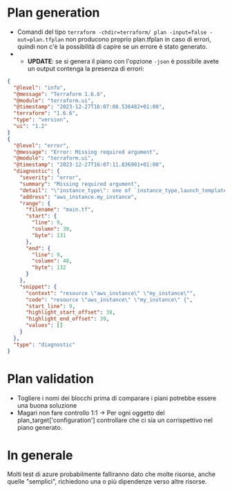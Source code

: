 # Plan generation
- Comandi del tipo `terraform -chdir=terraform/ plan -input=false -out=plan.tfplan` non producono proprio plan.tfplan in caso di errori, quindi non c'è la possibilità di capire se un errore è stato generato.
- - **UPDATE**: se si genera il piano con l'opzione `-json` è possibile avete un output contenga la presenza di errori:
```json
{
  "@level": "info",
  "@message": "Terraform 1.6.6",
  "@module": "terraform.ui",
  "@timestamp": "2023-12-27T16:07:08.536482+01:00",
  "terraform": "1.6.6",
  "type": "version",
  "ui": "1.2"
}
{
  "@level": "error",
  "@message": "Error: Missing required argument",
  "@module": "terraform.ui",
  "@timestamp": "2023-12-27T16:07:11.836901+01:00",
  "diagnostic": {
    "severity": "error",
    "summary": "Missing required argument",
    "detail": "\"instance_type\": one of `instance_type,launch_template` must be specified",
    "address": "aws_instance.my_instance",
    "range": {
      "filename": "main.tf",
      "start": {
        "line": 9,
        "column": 39,
        "byte": 131
      },
      "end": {
        "line": 9,
        "column": 40,
        "byte": 132
      }
    },
    "snippet": {
      "context": "resource \"aws_instance\" \"my_instance\"",
      "code": "resource \"aws_instance\" \"my_instance\" {",
      "start_line": 9,
      "highlight_start_offset": 38,
      "highlight_end_offset": 39,
      "values": []
    }
  },
  "type": "diagnostic"
}
```

# Plan validation
- Togliere i nomi dei blocchi prima di comparare i piani potrebbe essere una buona soluzione
- Magari non fare controllo 1:1 -> Per ogni oggetto del plan_target['configuration'] controllare che ci sia un corrispettivo nel piano generato.


# In generale
Molti test di azure probabilmente falliranno dato che molte risorse, anche quelle "semplici", richiedono una o più dipendenze verso altre risorse.